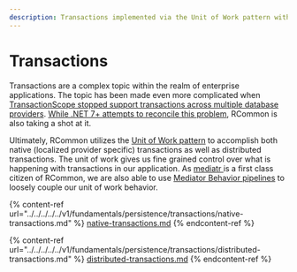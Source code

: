```yaml
---
description: Transactions implemented via the Unit of Work pattern within RCommon.
---
```


# Transactions

Transactions are a complex topic within the realm of enterprise applications. The topic has been made even more complicated when [TransactionScope stopped support transactions across multiple database providers](https://github.com/dotnet/runtime/issues/715). [While .NET 7+ attempts to reconcile this problem](https://github.com/dotnet/runtime/issues/71769), RCommon is also taking a shot at it.&#x20;

Ultimately, RCommon utilizes the [Unit of Work pattern](../../../../../v1/fundamentals/design-patterns/unit-of-work.md) to accomplish both native (localized provider specific) transactions as well as distributed transactions. The unit of work gives us fine grained control over what is happening with transactions in our application. As [mediatr ](https://github.com/jbogard/MediatR)is a first class citizen of RCommon, we are also able to use [Mediator Behavior pipelines](../../../../../v1/infrastructure/mediatr-pipeline/) to loosely couple our unit of work behavior.&#x20;

{% content-ref url="../../../../../v1/fundamentals/persistence/transactions/native-transactions.md" %}
[native-transactions.md](../../../../../v1/fundamentals/persistence/transactions/native-transactions.md)
{% endcontent-ref %}

{% content-ref url="../../../../../v1/fundamentals/persistence/transactions/distributed-transactions.md" %}
[distributed-transactions.md](../../../../../v1/fundamentals/persistence/transactions/distributed-transactions.md)
{% endcontent-ref %}
